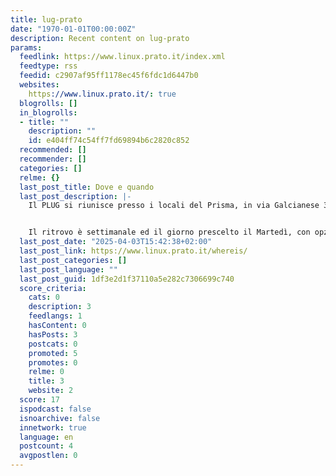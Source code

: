 ```yaml
---
title: lug-prato
date: "1970-01-01T00:00:00Z"
description: Recent content on lug-prato
params:
  feedlink: https://www.linux.prato.it/index.xml
  feedtype: rss
  feedid: c2907af95ff1178ec45f6fdc1d6447b0
  websites:
    https://www.linux.prato.it/: true
  blogrolls: []
  in_blogrolls:
  - title: ""
    description: ""
    id: e404ff74c54ff7fd69894b6c2820c852
  recommended: []
  recommender: []
  categories: []
  relme: {}
  last_post_title: Dove e quando
  last_post_description: |-
    Il PLUG si riunisce presso i locali del Prisma, in via Galcianese 34/B.


    Il ritrovo è settimanale ed il giorno prescelto il Martedì, con opzione di un ulteriore ritrovo il Mercoledì, l’orario
  last_post_date: "2025-04-03T15:42:38+02:00"
  last_post_link: https://www.linux.prato.it/whereis/
  last_post_categories: []
  last_post_language: ""
  last_post_guid: 1df3e2d1f37110a5e282c7306699c740
  score_criteria:
    cats: 0
    description: 3
    feedlangs: 1
    hasContent: 0
    hasPosts: 3
    postcats: 0
    promoted: 5
    promotes: 0
    relme: 0
    title: 3
    website: 2
  score: 17
  ispodcast: false
  isnoarchive: false
  innetwork: true
  language: en
  postcount: 4
  avgpostlen: 0
---
```

